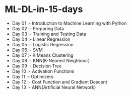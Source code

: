 # ML-DL-in-15-days
- Day 01 :- Introduction to Machine Learning with Python
- Day 02 :- Preparing Data
- Day 03 :- Training and Testing Data
- Day 04 :- Linear Regression
- Day 05 :- Logistic Regression
- Day 06 :- SVM
- Day 07 :- K Means Clustering
- Day 08 :- KNN(K-Nearest Neighbour)
- Day 09 :- Decision Tree
- Day 10 :- Activation Functions
- Day 11 :- Optimizers
- Day 12 :- Cost Function and Gradient Descent
- Day 13 :- ANN(Artificial Neural Network)
